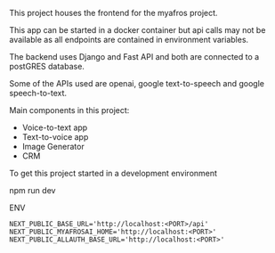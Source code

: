 


This project houses the frontend for the myafros project.

This app can be started in a docker container but api calls may not be available as all endpoints are contained in environment variables.

The backend uses Django and Fast API and both are connected to a postGRES database.

Some of the APIs used are openai, google text-to-speech  and google speech-to-text.

Main components in this project:
- Voice-to-text app
- Text-to-voice app
- Image Generator
- CRM

To get this project started in a development environment

npm run dev

ENV

`NEXT_PUBLIC_BASE_URL='http://localhost:<PORT>/api'`
`NEXT_PUBLIC_MYAFROSAI_HOME='http://localhost:<PORT>'`
`NEXT_PUBLIC_ALLAUTH_BASE_URL='http://localhost:<PORT>'`

